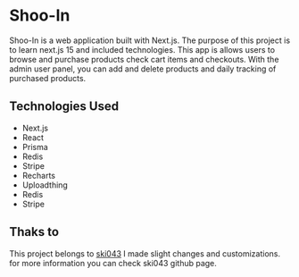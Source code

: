 # Shoo-In
Shoo-In is a web application built with Next.js. The purpose of this project is to learn next.js 15 and included technologies. This app is allows users to browse and purchase products check cart items and checkouts. With the admin user panel, you can add and delete products and daily tracking of purchased products.

## Technologies Used
- Next.js 
- React 
- Prisma
- Redis
- Stripe
- Recharts
- Uploadthing
- Redis
- Stripe
 
## Thaks to
This project belongs to <a href='https://github.com/ski043'>ski043</a> I made slight changes and customizations. for more information you can check ski043 github page.